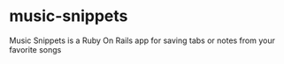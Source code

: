 # music-snippets
Music Snippets is a Ruby On Rails app for saving tabs or notes from your favorite songs
